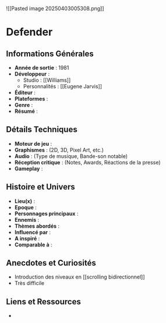 
![[Pasted image 20250403005308.png]]
# Defender

## Informations Générales

- **Année de sortie** : 1981
- **Développeur** : 
	- Studio : [[Williams]]
	- Personnalités : [[Eugene Jarvis]]
- **Éditeur** : 
- **Plateformes** : 
- **Genre** : 
- **Résumé** : 

## Détails Techniques
- **Moteur de jeu** : 
- **Graphismes** : (2D, 3D, Pixel Art, etc.)
- **Audio** : (Type de musique, Bande-son notable)
- **Réception critique** : (Notes, Awards, Réactions de la presse)
- **Gameplay** :

## Histoire et Univers
- **Lieu(x)** : 
- **Epoque** : 
- **Personnages principaux** : 
- **Ennemis** :
- **Thèmes abordés** : 
- **Influencé par** :
- **A inspiré** : 
- **Comparable à** :
## Anecdotes et Curiosités
- Introduction des niveaux en [[scrolling bidirectionnel]]
- Très difficile
## Liens et Ressources
- 